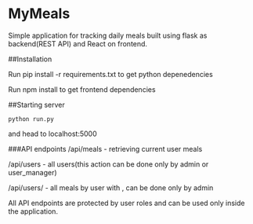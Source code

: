 # MyMeals

Simple application for tracking daily meals built using flask as backend(REST API) and React on frontend.

##Installation

Run pip install -r requirements.txt to get python depenedencies

Run npm install to get frontend dependencies


##Starting server

    python run.py

and head to localhost:5000


###API endpoints
/api/meals - retrieving current user meals

/api/users - all users(this action can be done only by admin or user_manager)

/api/users/<username> - all meals by user with <username>, can be done only by admin

All API endpoints are protected by user roles and can be used only inside the application.
